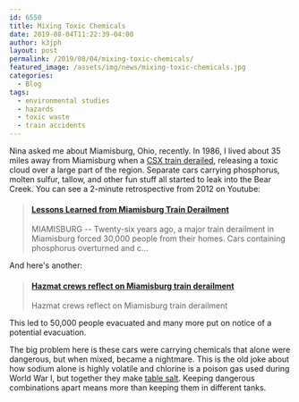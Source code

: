 ```yaml
---
id: 6550
title: Mixing Toxic Chemicals
date: 2019-08-04T11:22:39-04:00
author: k3jph
layout: post
permalink: /2019/08/04/mixing-toxic-chemicals/
featured_image: /assets/img/news/mixing-toxic-chemicals.jpg
categories:
  - Blog
tags:
  - environmental studies
  - hazards
  - toxic waste
  - train accidents
---
```

Nina asked me about Miamisburg, Ohio, recently. In 1986, I lived
about 35 miles away from Miamisburg when a [CSX train
derailed](http://www.ohiohistorycentral.org/w/Miamisburg,_Ohio,_Train_Derailment),
releasing a toxic cloud over a large part of the region. Separate
cars carrying phosphorus, molten sulfur, tallow, and other fun stuff
all started to leak into the Bear Creek. You can see a 2-minute
retrospective from 2012 on Youtube:

<blockquote class="embedly-card" data-card-key="66f8489580e04fc4a88a724eb5058bb3" data-card-branding="0"><h4><a href="https://www.youtube.com/watch?v=rkH9ayBYYt0">Lessons Learned from Miamisburg Train Derailment</a></h4><p>MIAMISBURG -- Twenty-six years ago, a major train derailment in Miamisburg forced 30,000 people from their homes. Cars containing phosphorus overturned and c...</p></blockquote>
<script async src="//cdn.embedly.com/widgets/platform.js" charset="UTF-8"></script>

And here's another:

<blockquote class="embedly-card" data-card-key="66f8489580e04fc4a88a724eb5058bb3" data-card-branding="0"><h4><a href="https://www.youtube.com/watch?v=hHWajTWUusA">Hazmat crews reflect on Miamisburg train derailment</a></h4><p>Hazmat crews reflect on Miamisburg train derailment</p></blockquote>
<script async src="//cdn.embedly.com/widgets/platform.js" charset="UTF-8"></script>

This led to 50,000 people evacuated and many more put on notice of
a potential evacuation.

The big problem here is these cars were carrying chemicals that
alone were dangerous, but when mixed, became a nightmare. This is
the old joke about how sodium alone is highly volatile and chlorine
is a poison gas used during World War I, but together they make
[table salt](https://www.thoughtco.com/what-is-table-salt-604008).
Keeping dangerous combinations apart means more than keeping them
in different tanks.
